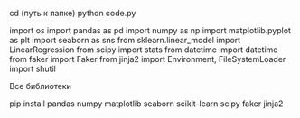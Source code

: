 cd (путь к папке)
python code.py

import os
import pandas as pd
import numpy as np
import matplotlib.pyplot as plt
import seaborn as sns
from sklearn.linear_model import LinearRegression
from scipy import stats
from datetime import datetime
from faker import Faker
from jinja2 import Environment, FileSystemLoader
import shutil

Все библиотеки

pip install pandas numpy matplotlib seaborn scikit-learn scipy faker jinja2